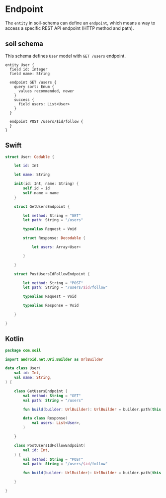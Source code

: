 # Endpoint

The `entity` in soil-schema can define an `endpoint`, which means a way to access a specific REST API endpoint (HTTP method and path).

## soil schema

This schema defines `User` model with `GET /users` endpoint.

```soil schema
entity User {
  field id: Integer
  field name: String

  endpoint GET /users {
    query sort: Enum {
      values recommended, newer
    }
    success {
      field users: List<User>
    }
  }

  endpoint POST /users/$id/follow {
  }
}
```

## Swift

```swift generated
struct User: Codable {

    let id: Int

    let name: String

    init(id: Int, name: String) {
        self.id = id
        self.name = name
    }

    struct GetUsersEndpoint {

        let method: String = "GET"
        let path: String = "/users"

        typealias Request = Void

        struct Response: Decodable {

            let users: Array<User>

        }

    }

    struct PostUsersIdFollowEndpoint {

        let method: String = "POST"
        let path: String = "/users/$id/follow"

        typealias Request = Void

        typealias Response = Void

    }

}
```

## Kotlin

```kotlin generated
package com.soil

import android.net.Uri.Builder as UrlBuilder

data class User(
    val id: Int,
    val name: String,
) {

    class GetUsersEndpoint {
        val method: String = "GET"
        val path: String = "/users"

        fun build(builder: UrlBuilder): UrlBuilder = builder.path(this.path)

        data class Response(
            val users: List<User>,
        )

    }

    class PostUsersIdFollowEndpoint(
        val id: Int,
    ) {
        val method: String = "POST"
        val path: String = "/users/$id/follow"

        fun build(builder: UrlBuilder): UrlBuilder = builder.path(this.path)

    }

}
```
